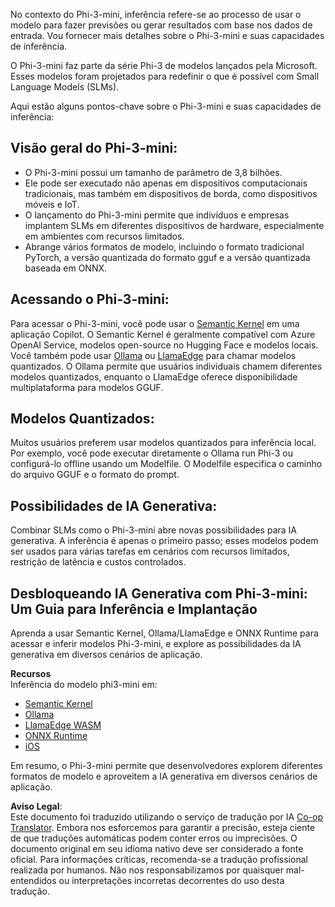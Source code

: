 <!--
CO_OP_TRANSLATOR_METADATA:
{
  "original_hash": "f1ff728038c4f554b660a36b76cbdd6e",
  "translation_date": "2025-05-09T12:23:43+00:00",
  "source_file": "md/01.Introduction/03/overview.md",
  "language_code": "br"
}
-->
No contexto do Phi-3-mini, inferência refere-se ao processo de usar o modelo para fazer previsões ou gerar resultados com base nos dados de entrada. Vou fornecer mais detalhes sobre o Phi-3-mini e suas capacidades de inferência.

O Phi-3-mini faz parte da série Phi-3 de modelos lançados pela Microsoft. Esses modelos foram projetados para redefinir o que é possível com Small Language Models (SLMs).

Aqui estão alguns pontos-chave sobre o Phi-3-mini e suas capacidades de inferência:

## **Visão geral do Phi-3-mini:**
- O Phi-3-mini possui um tamanho de parâmetro de 3,8 bilhões.
- Ele pode ser executado não apenas em dispositivos computacionais tradicionais, mas também em dispositivos de borda, como dispositivos móveis e IoT.
- O lançamento do Phi-3-mini permite que indivíduos e empresas implantem SLMs em diferentes dispositivos de hardware, especialmente em ambientes com recursos limitados.
- Abrange vários formatos de modelo, incluindo o formato tradicional PyTorch, a versão quantizada do formato gguf e a versão quantizada baseada em ONNX.

## **Acessando o Phi-3-mini:**
Para acessar o Phi-3-mini, você pode usar o [Semantic Kernel](https://github.com/microsoft/SemanticKernelCookBook?WT.mc_id=aiml-138114-kinfeylo) em uma aplicação Copilot. O Semantic Kernel é geralmente compatível com Azure OpenAI Service, modelos open-source no Hugging Face e modelos locais.  
Você também pode usar [Ollama](https://ollama.com) ou [LlamaEdge](https://llamaedge.com) para chamar modelos quantizados. O Ollama permite que usuários individuais chamem diferentes modelos quantizados, enquanto o LlamaEdge oferece disponibilidade multiplataforma para modelos GGUF.

## **Modelos Quantizados:**
Muitos usuários preferem usar modelos quantizados para inferência local. Por exemplo, você pode executar diretamente o Ollama run Phi-3 ou configurá-lo offline usando um Modelfile. O Modelfile especifica o caminho do arquivo GGUF e o formato do prompt.

## **Possibilidades de IA Generativa:**
Combinar SLMs como o Phi-3-mini abre novas possibilidades para IA generativa. A inferência é apenas o primeiro passo; esses modelos podem ser usados para várias tarefas em cenários com recursos limitados, restrição de latência e custos controlados.

## **Desbloqueando IA Generativa com Phi-3-mini: Um Guia para Inferência e Implantação**  
Aprenda a usar Semantic Kernel, Ollama/LlamaEdge e ONNX Runtime para acessar e inferir modelos Phi-3-mini, e explore as possibilidades da IA generativa em diversos cenários de aplicação.

**Recursos**  
Inferência do modelo phi3-mini em:

- [Semantic Kernel](https://github.com/Azure-Samples/Phi-3MiniSamples/tree/main/semantickernel?WT.mc_id=aiml-138114-kinfeylo)  
- [Ollama](https://github.com/Azure-Samples/Phi-3MiniSamples/tree/main/ollama?WT.mc_id=aiml-138114-kinfeylo)  
- [LlamaEdge WASM](https://github.com/Azure-Samples/Phi-3MiniSamples/tree/main/wasm?WT.mc_id=aiml-138114-kinfeylo)  
- [ONNX Runtime](https://github.com/Azure-Samples/Phi-3MiniSamples/tree/main/onnx?WT.mc_id=aiml-138114-kinfeylo)  
- [iOS](https://github.com/Azure-Samples/Phi-3MiniSamples/tree/main/ios?WT.mc_id=aiml-138114-kinfeylo)

Em resumo, o Phi-3-mini permite que desenvolvedores explorem diferentes formatos de modelo e aproveitem a IA generativa em diversos cenários de aplicação.

**Aviso Legal**:  
Este documento foi traduzido utilizando o serviço de tradução por IA [Co-op Translator](https://github.com/Azure/co-op-translator). Embora nos esforcemos para garantir a precisão, esteja ciente de que traduções automáticas podem conter erros ou imprecisões. O documento original em seu idioma nativo deve ser considerado a fonte oficial. Para informações críticas, recomenda-se a tradução profissional realizada por humanos. Não nos responsabilizamos por quaisquer mal-entendidos ou interpretações incorretas decorrentes do uso desta tradução.